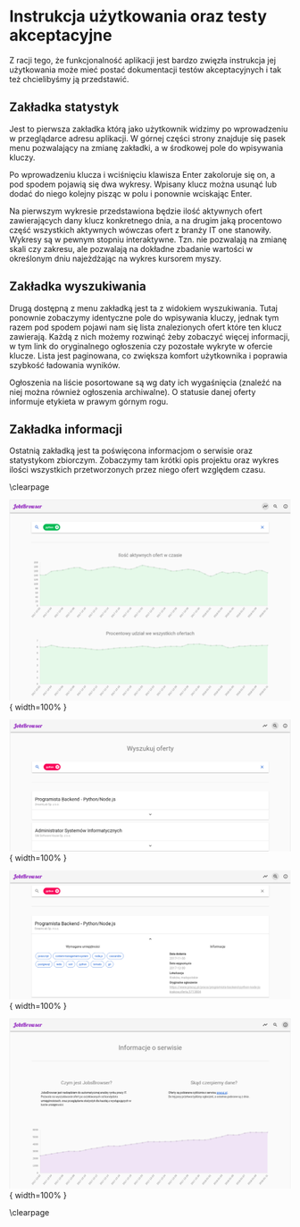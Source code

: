 # Instrukcja użytkowania oraz testy akceptacyjne

Z racji tego, że funkcjonalność aplikacji jest bardzo zwięzła instrukcja jej
użytkowania może mieć postać dokumentacji testów akceptacyjnych i tak też
chcielibyśmy ją przedstawić.

## Zakładka statystyk
Jest to pierwsza zakładka którą jako użytkownik widzimy po wprowadzeniu
w przeglądarce adresu aplikacji. W górnej części strony znajduje się pasek
menu pozwalający na zmianę zakładki, a w środkowej pole do wpisywania kluczy.

Po wprowadzeniu klucza i wciśnięciu klawisza Enter zakoloruje się on, a pod
spodem pojawią się dwa wykresy. Wpisany klucz można usunąć lub dodać do niego
kolejny pisząc w polu i ponownie wciskając Enter.

Na pierwszym wykresie przedstawiona będzie ilość aktywnych ofert zawierających
dany klucz konkretnego dnia, a na drugim jaką procentowo część wszystkich
aktywnych wówczas ofert z branży IT one stanowiły. Wykresy są w pewnym stopniu
interaktywne. Tzn. nie pozwalają na zmianę skali czy zakresu, ale pozwalają
na dokładne zbadanie wartości w określonym dniu najeżdżając na wykres kursorem
myszy.


## Zakładka wyszukiwania
Drugą dostępną z menu zakładką jest ta z widokiem wyszukiwania.
Tutaj ponownie zobaczymy identyczne pole do wpisywania kluczy, jednak tym razem
pod spodem pojawi nam się lista znalezionych ofert które ten klucz zawierają.
Każdą z nich możemy rozwinąć żeby zobaczyć więcej informacji, w tym link do 
oryginalnego ogłoszenia czy pozostałe wykryte w ofercie klucze.
Lista jest paginowana, co zwiększa komfort użytkownika i poprawia szybkość
ładowania wyników.

Ogłoszenia na liście posortowane są wg daty ich wygaśnięcia (znaleźć na niej można
również ogłoszenia archiwalne). O statusie danej oferty informuje etykieta w prawym górnym rogu.


## Zakładka informacji
Ostatnią zakładką jest ta poświęcona informacjom o serwisie oraz statystykom
zbiorczym. Zobaczymy tam krótki opis projektu oraz wykres ilości wszystkich
przetworzonych przez niego ofert względem czasu.


\clearpage

![Zakładka statystyk. \label{ref_a_figure}](source/figures/www_stats.png){ width=100% }

![Zakładka wyszukiwania. \label{ref_a_figure}](source/figures/www_search1.png){ width=100% }

![Rozwinięte ogłoszenie. \label{ref_a_figure}](source/figures/www_search2.png){ width=100% }

![Zakładka informacji. \label{ref_a_figure}](source/figures/www_info.png){ width=100% }

\clearpage